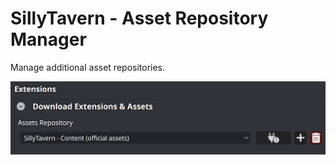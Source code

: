 # SillyTavern - Asset Repository Manager

Manage additional asset repositories.

![](README/arm-02.png)
